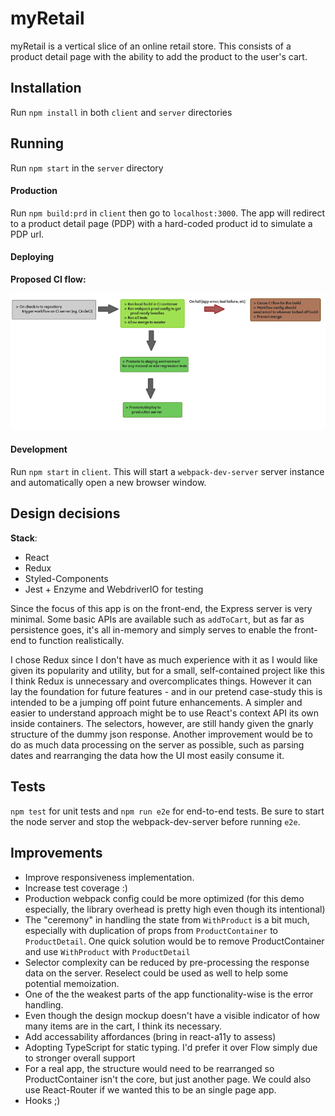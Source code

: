 # myRetail
myRetail is a vertical slice of an online retail store. This consists of a product detail page with the ability to add the product to the user's cart. 

## Installation
Run `npm install` in both `client` and `server` directories

## Running
Run `npm start` in the `server` directory

#### Production
Run `npm build:prd` in `client` then go to `localhost:3000`. The app will redirect to a product detail page (PDP) with a hard-coded product id to simulate a PDP url. 

#### Deploying

**Proposed CI flow:**

![CI Flow](./myretail-ci-flow.png?raw=true)

#### Development
Run `npm start` in `client`. This will start a `webpack-dev-server` server instance and automatically open a new browser window.

## Design decisions
**Stack**:
* React
* Redux
* Styled-Components
* Jest + Enzyme and WebdriverIO for testing

Since the focus of this app is on the front-end, the Express server is very minimal. Some basic APIs are available such as `addToCart`, but as far as persistence goes, it's all in-memory and simply serves to enable the front-end to function realistically.

I chose Redux since I don't have as much experience with it as I would like given its popularity and utility, but for a small, self-contained project like this I think Redux is unnecessary and overcomplicates things. However it can lay the foundation for future features - and in our pretend case-study this is intended to be a jumping off point future enhancements. 
A simpler and easier to understand approach might be to use React's context API its own inside containers. The selectors, however, are still handy given the gnarly structure of the dummy json response. Another improvement would be to do as much data processing on the server as possible, such as parsing dates and rearranging the data how the UI most easily consume it.
## Tests
`npm test` for unit tests and `npm run e2e` for end-to-end tests. Be sure to start the node server and stop the webpack-dev-server before running `e2e`. 

## Improvements
* Improve responsiveness implementation.
* Increase test coverage :)
* Production webpack config could be more optimized (for this demo especially, the library overhead is pretty high even though its intentional)
* The "ceremony" in handling the state from `WithProduct` is a bit much, especially with duplication of props from `ProductContainer` to `ProductDetail`. One quick solution would be to remove ProductContainer and use `WithProduct` with `ProductDetail`
* Selector complexity can be reduced by pre-processing the response data on the server. Reselect could be used as well to help some potential memoization.
* One of the the weakest parts of the app functionality-wise is the error handling.
* Even though the design mockup doesn't have a  visible indicator of how many items are in the cart, I think its necessary.
* Add accessability affordances (bring in react-a11y to assess)
* Adopting TypeScript for static typing. I'd prefer it over Flow simply due to stronger overall support
* For a real app, the structure would need to be rearranged so ProductContainer isn't the core, but just another page. We could also use React-Router if we wanted this to be an single page app.
* Hooks ;)